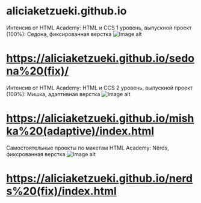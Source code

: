 # aliciaketzueki.github.io

Интенсив от HTML Academy: HTML и CCS 1 уровень, выпускной проект (100%):
Седона, фиксированная верстка
![Image alt](https://github.com/aliciaketzueki/aliciaketzueki.github.io/tree/master/img/to/sedona-index-1200.jpg)
# https://aliciaketzueki.github.io/sedona%20(fix)/

Интенсив от HTML Academy: HTML и CCS 2 уровень, выпускной проект (100%):
Мишка, адаптивная верстка
![Image alt](https://github.com/aliciaketzueki/aliciaketzueki.github.io/tree/master/img/to/mishka-index-desktop.jpg)
# https://aliciaketzueki.github.io/mishka%20(adaptive)/index.html

Самостоятельные проекты по макетам HTML Academy:
Nёrds, фиксрованная верстка
![Image alt](https://github.com/aliciaketzueki/aliciaketzueki.github.io/tree/master/img/to/nerds-index.jpg)
# https://aliciaketzueki.github.io/nerds%20(fix)/index.html
